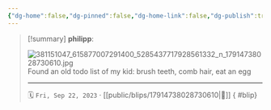 ```yaml
---
{"dg-home":false,"dg-pinned":false,"dg-home-link":false,"dg-publish":true,"type":"blip","disabled rules":["yaml-title","yaml-title-alias","file-name-heading"],"title":"philipp on instagram @ 2023-09-22","created-date":"2023-09-22T08:16:00","updated-date":"2025-05-02T17:43:08","dg-path":"blips/17914738028730610.md","permalink":"/blips/17914738028730610/","dgPassFrontmatter":true,"created":"2023-09-22T08:16:00","updated":"2025-05-02T17:43:08"}
---
```


> [!summary] **philipp**:
>
> ![381151047_615877007291400_5285437717928561332_n_17914738028730610.jpg](/img/user/attachments/381151047_615877007291400_5285437717928561332_n_17914738028730610.jpg)
> Found an old todo list of my kid: brush teeth, comb hair, eat an egg
> - - -
>
> 🗓️ `Fri, Sep 22, 2023` · [[public/blips/17914738028730610\|🔗]]
{ #blip}

